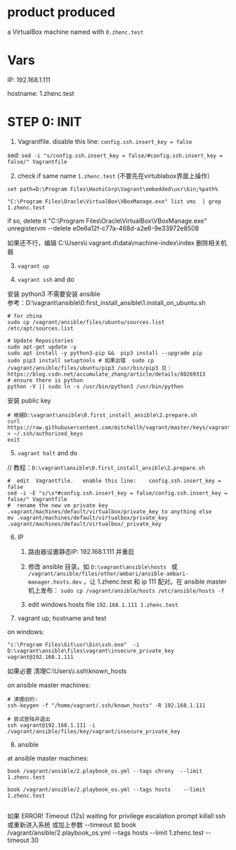 # product produced

a VirtualBox machine named with  `0.zhenc.test`


# Vars

IP: 192.168.1.111

hostname: 1.zhenc.test



# STEP 0: INIT 

1. Vagrantfile. disable this line:   `config.ssh.insert_key = false`

sed: `sed -i "s/config.ssh.insert_key = false/#config.ssh.insert_key = false/" Vagrantfile`

2. check if same name `1.zhenc.test` (不要先在virtublabox界面上操作）
```
set path=D:\Program Files\HashiCorp\Vagrant\embedded\usr\bin;%path%

"C:\Program Files\Oracle\VirtualBox\VBoxManage.exe" list vms  | grep 1.zhenc.test
```
if so, delete it
"C:\Program Files\Oracle\VirtualBox\VBoxManage.exe" unregistervm --delete    e0e6a12f-c77a-468d-a2e6-9e33972e8508 

如果还不行，编辑 C:\Users\i\.vagrant.d\data\machine-index\index 删除相关机器

3. `vagrant up`

4. `vagrant ssh` and do

安装 python3 不需要安装 ansible   
参考：D:\vagrant\ansible\0.first_install_ansible\1.install_on_ubuntu.sh
```
# for china
sudo cp /vagrant/ansible/files/ubuntu/sources.list /etc/apt/sources.list

# Update Repositories
sudo apt-get update -y
sudo apt install -y python3-pip &&  pip3 install --upgrade pip 
sudo pip3 install setuptools # 如果出错  sudo cp /vagrant/ansible/files/ubuntu/pip3 /usr/bin/pip3 见：https://blog.csdn.net/accumulate_zhang/article/details/80269313
# ensure there is python
python -V || sudo ln -s /usr/bin/python3 /usr/bin/python

```

安装 public key 
```    
# 根据D:\vagrant\ansible\0.first_install_ansible\2.prepare.sh  
curl https://raw.githubusercontent.com/mitchellh/vagrant/master/keys/vagrant.pub > ~/.ssh/authorized_keys 
exit
```

5.  `vagrant halt` and do

// 教程：`D:\vagrant\ansible\0.first_install_ansible\2.prepare.sh  `  

```
#  edit  Vagrantfile.   enable this line:    config.ssh.insert_key = false   
sed -i -E "s/\s*#config.ssh.insert_key = false/config.ssh.insert_key = false/" Vagrantfile
#  rename the new vm private key .vagrant/machines/default/virtualbox/private_key to anything else
mv .vagrant/machines/default/virtualbox/private_key .vagrant/machines/default/virtualbox/_private_key
```



6. IP

    1. 路由器设置静态IP: 192.168.1.111 并重启

    2. 修改 ansible 目录。如 `D:\vagrant\ansible\hosts ` 或 `/vagrant/ansible/files/other/ambari/ansible-ambari-manager.hosts.dev` ，让 1.zhenc.test 和 ip 111 配对。在 ansible master 机上发布：
`sudo cp /vagrant/ansible/hosts /etc/ansible/hosts -f`

    3. edit windows hosts file `192.168.1.111 1.zhenc.test `

7. vagrant up; hostname and  test

on windows:  
```
"c:\Program Files\Git\usr\bin\ssh.exe"  -i D:\vagrant\ansible\files\vagrant\insecure_private_key vagrant@192.168.1.111
```
如果必要 清理C:\Users\i\.ssh\known_hosts

on ansible master machines:  
```
# 清理旧的: 
ssh-keygen -f "/home/vagrant/.ssh/known_hosts" -R 192.168.1.111

# 尝试登陆并退出
ssh vagrant@192.168.1.111 -i /vagrant/ansible/files/key/vagrant/insecure_private_key

```

8. ansible  

at ansible master machines:
```
book /vagrant/ansible/2.playbook_os.yml --tags chrony  --limit 1.zhenc.test 

book /vagrant/ansible/2.playbook_os.yml --tags hosts    --limit 1.zhenc.test


```

如果 ERROR! Timeout (12s) waiting for privilege escalation prompt
killall ssh 
或重新进入系统
或加上参数 --timeout 如  book /vagrant/ansible/2.playbook_os.yml --tags hosts    --limit 1.zhenc.test --timeout 30